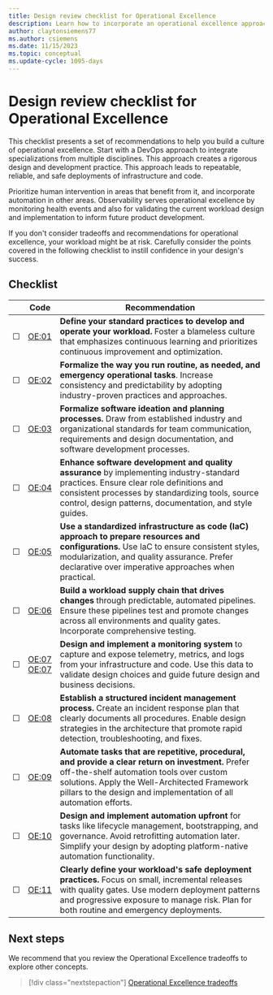 ```yaml
---
title: Design review checklist for Operational Excellence
description: Learn how to incorporate an operational excellence approach in your workload for repeatable, reliable, and safe deployments of infrastructure and code.
author: claytonsiemens77
ms.author: csiemens
ms.date: 11/15/2023
ms.topic: conceptual
ms.update-cycle: 1095-days  
---
```


# Design review checklist for Operational Excellence  

This checklist presents a set of recommendations to help you build a culture of operational excellence. Start with a DevOps approach to integrate specializations from multiple disciplines. This approach creates a rigorous design and development practice. This approach leads to repeatable, reliable, and safe deployments of infrastructure and code.

Prioritize human intervention in areas that benefit from it, and incorporate automation in other areas. Observability serves operational excellence by monitoring health events and also for validating the current workload design and implementation to inform future product development.

If you don't consider tradeoffs and recommendations for operational excellence, your workload might be at risk. Carefully consider the points covered in the following checklist to instill confidence in your design's success.

## Checklist

|&nbsp;|Code  |Recommendation  |
|-|-|-|
| &#9744; | [OE:01](devops-culture.md)  | **Define your standard practices to develop and operate your workload.** Foster a blameless culture that emphasizes continuous learning and prioritizes continuous improvement and optimization.|
| &#9744; | [OE:02](formalize-operations-tasks.md) | **Formalize the way you run routine, as needed, and emergency operational tasks**. Increase consistency and predictability by adopting industry-proven practices and approaches.   |
| &#9744; | [OE:03](formalize-development-practices.md) | **Formalize software ideation and planning processes.** Draw from established industry and organizational standards for team communication, requirements and design documentation, and software development processes.|
| &#9744; | [OE:04](tools-processes.md) | **Enhance software development and quality assurance** by implementing industry-standard practices. Ensure clear role definitions and consistent processes by standardizing tools, source control, design patterns, documentation, and style guides.|
| &#9744; | [OE:05](infrastructure-as-code-design.md) | **Use a standardized infrastructure as code (IaC) approach to prepare resources and configurations.** Use IaC to ensure consistent styles, modularization, and quality assurance. Prefer declarative over imperative approaches when practical. |
| &#9744; | [OE:06](workload-supply-chain.md) | **Build a workload supply chain that drives changes** through predictable, automated pipelines. Ensure these pipelines test and promote changes across all environments and quality gates. Incorporate comprehensive testing.|
| &#9744; | [OE:07](observability.md) <br> [OE:07](instrument-application.md)  | **Design and implement a monitoring system** to capture and expose telemetry, metrics, and logs from your infrastructure and code. Use this data to validate design choices and guide future design and business decisions.|
| &#9744; | [OE:08](emergency-response.md) | **Establish a structured incident management process.** Create an incident response plan that clearly documents all procedures. Enable design strategies in the architecture that promote rapid detection, troubleshooting, and fixes. |
| &#9744; | [OE:09](automate-tasks.md) | **Automate tasks that are repetitive, procedural, and provide a clear return on investment.** Prefer off-the-shelf automation tools over custom solutions. Apply the Well-Architected Framework pillars to the design and implementation of all automation efforts.|
| &#9744; | [OE:10](enable-automation.md) | **Design and implement automation upfront** for tasks like lifecycle management, bootstrapping, and governance. Avoid retrofitting automation later. Simplify your design by adopting platform-native automation functionality.|
| &#9744; | [OE:11](safe-deployments.md) | **Clearly define your workload's safe deployment practices.** Focus on small, incremental releases with quality gates. Use modern deployment patterns and progressive exposure to manage risk. Plan for both routine and emergency deployments.|


## Next steps

We recommend that you review the Operational Excellence tradeoffs to explore other concepts.

> [!div class="nextstepaction"]
> [Operational Excellence tradeoffs](tradeoffs.md)

